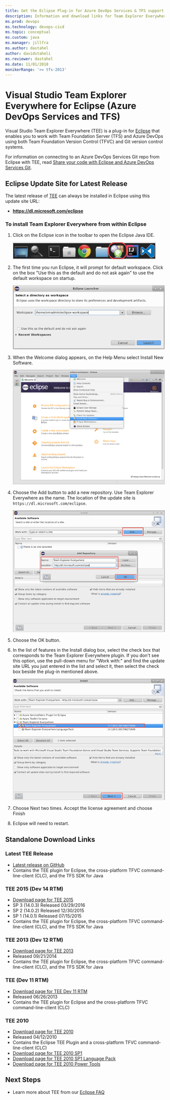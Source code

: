 ```yaml
---
title: Get the Eclipse Plug-in for Azure DevOps Services & TFS support
description: Information and download links for Team Explorer Everywhere for Eclipse
ms.prod: devops
ms.technology: devops-cicd
ms.topic: conceptual
ms.custom: java
ms.manager: jillfra
ms.author: dastahel
author: davidstaheli
ms.reviewer: dastahel
ms.date: 11/01/2018
monikerRange: '>= tfs-2013'
---
```



# Visual Studio Team Explorer Everywhere for Eclipse (Azure DevOps Services and TFS)

Visual Studio Team Explorer Everywhere (TEE) is a plug-in for [Eclipse](https://www.eclipse.org/) that enables
you to work with Team Foundation Server (TFS) and Azure DevOps using both Team Foundation Version Control (TFVC) 
and Git version control systems. 

For information on connecting to an Azure DevOps Services Git repo from Eclipse with TEE, read [Share your code with Eclipse and Azure DevOps Services Git](/azure/devops/repos/git/share-your-code-in-git-eclipse).

## Eclipse Update Site for Latest Release
The latest release of [TEE](https://marketplace.eclipse.org/content/team-explorer-everywhere) can always be installed in Eclipse using this update site URL:

* **https://dl.microsoft.com/eclipse**

### To install Team Explorer Everywhere from within Eclipse

1. Click on the Eclipse icon in the toolbar to open the Eclipse Java IDE.

    ![Click Eclipse in the Toolbar](labs/_img/eclipsegit/click-eclipse.png)

1. The first time you run Eclipse, it will prompt for default workspace. Click on the box "Use this as the default and do not ask again" to use the default workspace on startup.

    ![Accept the default Eclipse workspace](labs/_img/eclipsegit/eclipse-defaults.png)

1. When the Welcome dialog appears, on the Help Menu select Install New Software.

    ![Click on Help > Install New Software](labs/_img/eclipsegit/eclipse-install-new-software.png)

1. Choose the Add button to add a new repository.  Use Team Explorer Everywhere as the name. The location of the update site is `https://dl.microsoft.com/eclipse`. 

    ![Add Repository](labs/_img/eclipsegit/AddRepository.cropped.png)

1. Choose the OK button.

1. In the list of features in the Install dialog box, select the check box that corresponds to the Team Explorer Everywhere plugin. If you don't see this option, use the pull-down menu for "Work with:" and find the update site URL you just entered in the list and select it, then select the check box beside the plug-in mentioned above.

    ![Select Team Explorer Everywhere](labs/_img/eclipsegit/SelectTee.cropped.png)

1. Choose Next two times. Accept the license agreement and choose Finish

1. Eclipse will need to restart.

## Standalone Download Links

### Latest TEE Release
* [Latest release on GitHub](https://github.com/Microsoft/team-explorer-everywhere/releases)
* Contains the TEE plugin for Eclipse, the cross-platform TFVC command-line-client (CLC), and the TFS SDK for Java

### TEE 2015 (Dev 14 RTM)
* [Download page for TEE 2015](https://www.microsoft.com/download/details.aspx?id=47727)
* SP 3 (14.0.3) Released 03/29/2016
* SP 2 (14.0.2) Released 12/30/2015
* SP 1 (14.0.1) Released 07/15/2015
* Contains the TEE plugin for Eclipse, the cross-platform TFVC command-line-client (CLC), and the TFS SDK for Java

### TEE 2013 (Dev 12 RTM)
* [Download page for TEE 2013](http://www.microsoft.com/download/details.aspx?id=40785)
* Released 09/21/2014
* Contains the TEE plugin for Eclipse, the cross-platform TFVC command-line-client (CLC), and the TFS SDK for Java

### TEE (Dev 11 RTM)
* [Download page for TEE Dev 11 RTM](http://www.microsoft.com/download/details.aspx?id=30661)
* Released 06/26/2013
* Contains the TEE plugin for Eclipse and the cross-platform TFVC command-line-client (CLC)

### TEE 2010
* [Download page for TEE 2010](http://www.microsoft.com/download/details.aspx?id=4240)
* Released 04/12/2010
* Contains the Eclipse TEE Plugin and a cross-platform TFVC command-line-client (CLC)
* [Download page for TEE 2010 SP1](http://www.microsoft.com/download/details.aspx?id=25125)
* [Download page for TEE 2010 SP1 Language Pack](http://www.microsoft.com/download/details.aspx?id=27118)
* [Download page for TEE 2010 Power Tools](http://www.microsoft.com/download/confirmation.aspx?id=28557)

## Next Steps 
* Learn more about TEE from our [Eclipse FAQ](eclipse-faq.md)
